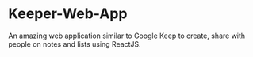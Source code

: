 # Keeper-Web-App
An amazing web application similar to Google Keep to  create, share with people on notes and lists using ReactJS.
